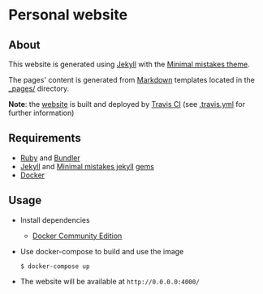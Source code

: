# Personal website

## About

This website is generated using [Jekyll](https://jekyllrb.com/) with the [Minimal mistakes theme](https://mmistakes.github.io/minimal-mistakes/).
 
The pages' content is generated from [Markdown](https://en.wikipedia.org/wiki/Markdown) templates located in the [_pages/](_pages) directory.

__Note__: the [website](https://lorosanu.net/) is built and deployed by [Travis CI](https://travis-ci.com/) (see [.travis.yml](.travis.yml) for further information)


## Requirements
* [Ruby](https://ruby-lang.org/) and [Bundler](https://bundler.io/)
* [Jekyll](https://jekyllrb.com/) and [Minimal mistakes jekyll](https://github.com/mmistakes/minimal-mistakes) [gems](Gemfile)
* [Docker](https://www.docker.com/)


## Usage

* Install dependencies
  * [Docker Community Edition](https://www.docker.com/community-edition#/download)

* Use docker-compose to build and use the image

    ```
    $ docker-compose up
    ```

* The website will be available at `http://0.0.0.0:4000/`
